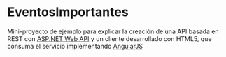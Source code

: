 EventosImportantes
==================

Mini-proyecto de ejemplo para explicar la creación de una API basada en REST con [ASP.NET Web API](http://www.asp.net/web-api) y un cliente desarrollado con HTML5, que consuma el servicio implementando [AngularJS](http://angularjs.org)
